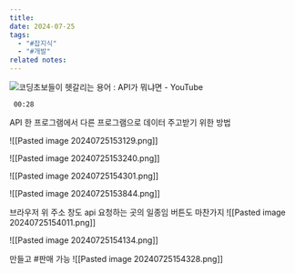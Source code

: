 ```yaml
---
title: 
date: 2024-07-25
tags:
  - "#잡지식"
  - "#개발"
related notes:
---
```




![코딩초보들이 헷갈리는 용어 : API가 뭐냐면 - YouTube](https://www.youtube.com/watch?v=ckSdPNKM2pY)

```timestamp 
 00:28
 ```
API
한 프로그램에서 다른 프로그램으로 데이터 주고받기 위한 방법

![[Pasted image 20240725153129.png]]

![[Pasted image 20240725153240.png]]

![[Pasted image 20240725154301.png]]

![[Pasted image 20240725153844.png]]

브라우저 위 주소 창도 api 요청하는 곳의 일종임
버튼도 마찬가지
![[Pasted image 20240725154011.png]]

![[Pasted image 20240725154134.png]]

만들고 #판매 가능
![[Pasted image 20240725154328.png]]